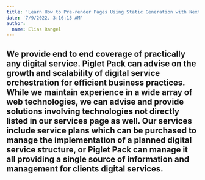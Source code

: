 ```yaml
---
title: 'Learn How to Pre-render Pages Using Static Generation with Next.js'
date: '7/9/2022, 3:16:15 AM'
author:
  name: Elias Rangel
---
```


## We provide end to end coverage of practically any digital service. Piglet Pack can advise on the growth and scalability of digital service orchestration for efficient business practices. While we maintain experience in a wide array of web technologies, we can advise and provide solutions involving technologies not directly listed in our services page as well. Our services include service plans which can be purchased to manage the implementation of a planned digital service structure, or Piglet Pack can manage it all providing a single source of information and management for clients digital services.

